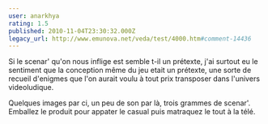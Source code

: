 ```yaml
---
user: anarkhya
rating: 1.5
published: 2010-11-04T23:30:32.000Z
legacy_url: http://www.emunova.net/veda/test/4000.htm#comment-14436
---
```

Si le scenar' qu'on nous inflige est semble t-il un prétexte, j'ai surtout eu le sentiment que la conception même du jeu etait un prétexte, une sorte de recueil d'enigmes que l'on aurait voulu à tout prix transposer dans l'univers videoludique.

Quelques images par ci, un peu de son par là, trois grammes de scenar'. Emballez le produit pour appater le casual puis matraquez le tout à la télé.